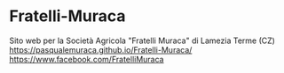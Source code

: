 # Fratelli-Muraca
Sito web per la Società Agricola "Fratelli Muraca" di Lamezia Terme (CZ)
https://pasqualemuraca.github.io/Fratelli-Muraca/
https://www.facebook.com/FratelliMuraca
